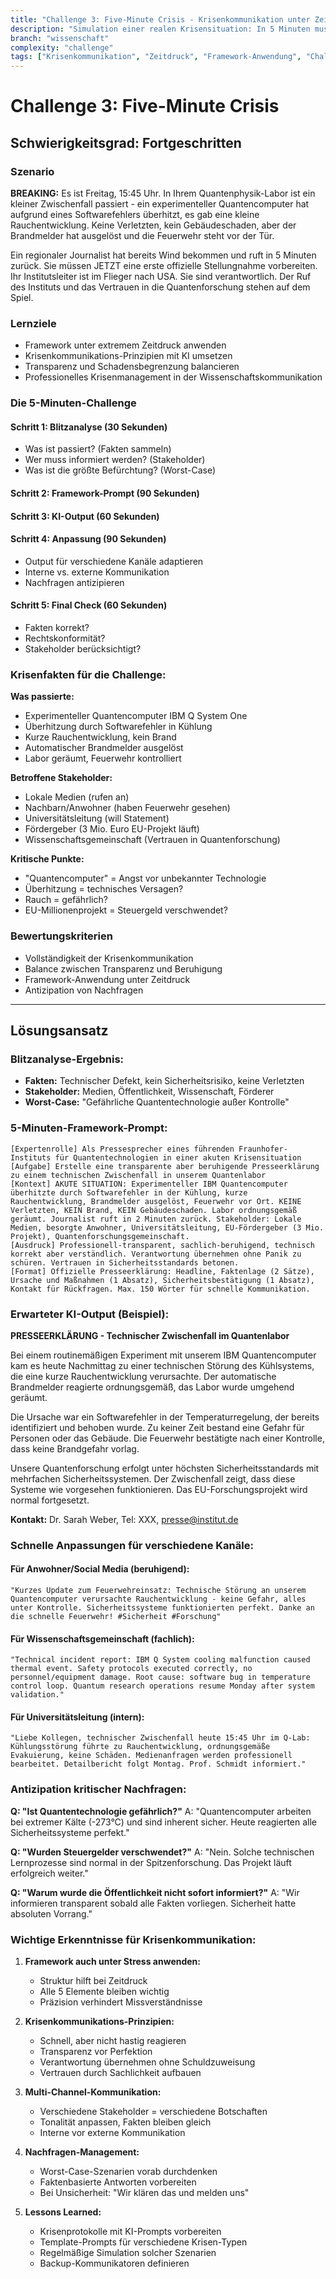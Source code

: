 ```yaml
---
title: "Challenge 3: Five-Minute Crisis - Krisenkommunikation unter Zeitdruck"
description: "Simulation einer realen Krisensituation: In 5 Minuten muss mit KI-Unterstützung eine erste professionelle Stellungnahme zu einem Forschungsunfall erstellt werden."
branch: "wissenschaft"
complexity: "challenge"
tags: ["Krisenkommunikation", "Zeitdruck", "Framework-Anwendung", "Challenge"]
---
```


# Challenge 3: Five-Minute Crisis

## Schwierigkeitsgrad: Fortgeschritten

### Szenario
**BREAKING:** Es ist Freitag, 15:45 Uhr. In Ihrem Quantenphysik-Labor ist ein kleiner Zwischenfall passiert - ein experimenteller Quantencomputer hat aufgrund eines Softwarefehlers überhitzt, es gab eine kleine Rauchentwicklung. Keine Verletzten, kein Gebäudeschaden, aber der Brandmelder hat ausgelöst und die Feuerwehr steht vor der Tür. 

Ein regionaler Journalist hat bereits Wind bekommen und ruft in 5 Minuten zurück. Sie müssen JETZT eine erste offizielle Stellungnahme vorbereiten. Ihr Institutsleiter ist im Flieger nach USA. Sie sind verantwortlich. Der Ruf des Instituts und das Vertrauen in die Quantenforschung stehen auf dem Spiel.

### Lernziele
- Framework unter extremem Zeitdruck anwenden
- Krisenkommunikations-Prinzipien mit KI umsetzen
- Transparenz und Schadensbegrenzung balancieren
- Professionelles Krisenmanagement in der Wissenschaftskommunikation

### Die 5-Minuten-Challenge

#### **Schritt 1: Blitzanalyse (30 Sekunden)**
- Was ist passiert? (Fakten sammeln)
- Wer muss informiert werden? (Stakeholder)
- Was ist die größte Befürchtung? (Worst-Case)

#### **Schritt 2: Framework-Prompt (90 Sekunden)**

#### **Schritt 3: KI-Output (60 Sekunden)**

#### **Schritt 4: Anpassung (90 Sekunden)**
- Output für verschiedene Kanäle adaptieren
- Interne vs. externe Kommunikation
- Nachfragen antizipieren

#### **Schritt 5: Final Check (60 Sekunden)**
- Fakten korrekt?
- Rechtskonformität?
- Stakeholder berücksichtigt?

### Krisenfakten für die Challenge:

**Was passierte:**
- Experimenteller Quantencomputer IBM Q System One
- Überhitzung durch Softwarefehler in Kühlung
- Kurze Rauchentwicklung, kein Brand
- Automatischer Brandmelder ausgelöst
- Labor geräumt, Feuerwehr kontrolliert

**Betroffene Stakeholder:**
- Lokale Medien (rufen an)
- Nachbarn/Anwohner (haben Feuerwehr gesehen)
- Universitätsleitung (will Statement)
- Fördergeber (3 Mio. Euro EU-Projekt läuft)
- Wissenschaftsgemeinschaft (Vertrauen in Quantenforschung)

**Kritische Punkte:**
- "Quantencomputer" = Angst vor unbekannter Technologie
- Überhitzung = technisches Versagen?
- Rauch = gefährlich?
- EU-Millionenprojekt = Steuergeld verschwendet?

### Bewertungskriterien
- Vollständigkeit der Krisenkommunikation
- Balance zwischen Transparenz und Beruhigung
- Framework-Anwendung unter Zeitdruck
- Antizipation von Nachfragen

---

## Lösungsansatz

### **Blitzanalyse-Ergebnis:**
- **Fakten:** Technischer Defekt, kein Sicherheitsrisiko, keine Verletzten
- **Stakeholder:** Medien, Öffentlichkeit, Wissenschaft, Förderer
- **Worst-Case:** "Gefährliche Quantentechnologie außer Kontrolle"

### **5-Minuten-Framework-Prompt:**

```
[Expertenrolle] Als Pressesprecher eines führenden Fraunhofer-Instituts für Quantentechnologien in einer akuten Krisensituation
[Aufgabe] Erstelle eine transparente aber beruhigende Presseerklärung zu einem technischen Zwischenfall in unserem Quantenlabor
[Kontext] AKUTE SITUATION: Experimenteller IBM Quantencomputer überhitzte durch Softwarefehler in der Kühlung, kurze Rauchentwicklung, Brandmelder ausgelöst, Feuerwehr vor Ort. KEINE Verletzten, KEIN Brand, KEIN Gebäudeschaden. Labor ordnungsgemäß geräumt. Journalist ruft in 2 Minuten zurück. Stakeholder: Lokale Medien, besorgte Anwohner, Universitätsleitung, EU-Fördergeber (3 Mio. Projekt), Quantenforschungsgemeinschaft.
[Ausdruck] Professionell-transparent, sachlich-beruhigend, technisch korrekt aber verständlich. Verantwortung übernehmen ohne Panik zu schüren. Vertrauen in Sicherheitsstandards betonen.
[Format] Offizielle Presseerklärung: Headline, Faktenlage (2 Sätze), Ursache und Maßnahmen (1 Absatz), Sicherheitsbestätigung (1 Absatz), Kontakt für Rückfragen. Max. 150 Wörter für schnelle Kommunikation.
```

### **Erwarteter KI-Output (Beispiel):**

**PRESSEERKLÄRUNG - Technischer Zwischenfall im Quantenlabor**

Bei einem routinemäßigen Experiment mit unserem IBM Quantencomputer kam es heute Nachmittag zu einer technischen Störung des Kühlsystems, die eine kurze Rauchentwicklung verursachte. Der automatische Brandmelder reagierte ordnungsgemäß, das Labor wurde umgehend geräumt.

Die Ursache war ein Softwarefehler in der Temperaturregelung, der bereits identifiziert und behoben wurde. Zu keiner Zeit bestand eine Gefahr für Personen oder das Gebäude. Die Feuerwehr bestätigte nach einer Kontrolle, dass keine Brandgefahr vorlag.

Unsere Quantenforschung erfolgt unter höchsten Sicherheitsstandards mit mehrfachen Sicherheitssystemen. Der Zwischenfall zeigt, dass diese Systeme wie vorgesehen funktionieren. Das EU-Forschungsprojekt wird normal fortgesetzt.

**Kontakt:** Dr. Sarah Weber, Tel: XXX, presse@institut.de

### **Schnelle Anpassungen für verschiedene Kanäle:**

#### **Für Anwohner/Social Media (beruhigend):**
```
"Kurzes Update zum Feuerwehreinsatz: Technische Störung an unserem Quantencomputer verursachte Rauchentwicklung - keine Gefahr, alles unter Kontrolle. Sicherheitssysteme funktionierten perfekt. Danke an die schnelle Feuerwehr! #Sicherheit #Forschung"
```

#### **Für Wissenschaftsgemeinschaft (fachlich):**
```
"Technical incident report: IBM Q System cooling malfunction caused thermal event. Safety protocols executed correctly, no personnel/equipment damage. Root cause: software bug in temperature control loop. Quantum research operations resume Monday after system validation."
```

#### **Für Universitätsleitung (intern):**
```
"Liebe Kollegen, technischer Zwischenfall heute 15:45 Uhr im Q-Lab: Kühlungsstörung führte zu Rauchentwicklung, ordnungsgemäße Evakuierung, keine Schäden. Medienanfragen werden professionell bearbeitet. Detailbericht folgt Montag. Prof. Schmidt informiert."
```

### **Antizipation kritischer Nachfragen:**

**Q: "Ist Quantentechnologie gefährlich?"**
A: "Quantencomputer arbeiten bei extremer Kälte (-273°C) und sind inherent sicher. Heute reagierten alle Sicherheitssysteme perfekt."

**Q: "Wurden Steuergelder verschwendet?"**
A: "Nein. Solche technischen Lernprozesse sind normal in der Spitzenforschung. Das Projekt läuft erfolgreich weiter."

**Q: "Warum wurde die Öffentlichkeit nicht sofort informiert?"**
A: "Wir informieren transparent sobald alle Fakten vorliegen. Sicherheit hatte absoluten Vorrang."

### **Wichtige Erkenntnisse für Krisenkommunikation:**

1. **Framework auch unter Stress anwenden:**
   - Struktur hilft bei Zeitdruck
   - Alle 5 Elemente bleiben wichtig
   - Präzision verhindert Missverständnisse

2. **Krisenkommunikations-Prinzipien:**
   - Schnell, aber nicht hastig reagieren
   - Transparenz vor Perfektion
   - Verantwortung übernehmen ohne Schuldzuweisung
   - Vertrauen durch Sachlichkeit aufbauen

3. **Multi-Channel-Kommunikation:**
   - Verschiedene Stakeholder = verschiedene Botschaften
   - Tonalität anpassen, Fakten bleiben gleich
   - Interne vor externe Kommunikation

4. **Nachfragen-Management:**
   - Worst-Case-Szenarien vorab durchdenken
   - Faktenbasierte Antworten vorbereiten
   - Bei Unsicherheit: "Wir klären das und melden uns"

5. **Lessons Learned:**
   - Krisenprotokolle mit KI-Prompts vorbereiten
   - Template-Prompts für verschiedene Krisen-Typen
   - Regelmäßige Simulation solcher Szenarien
   - Backup-Kommunikatoren definieren
